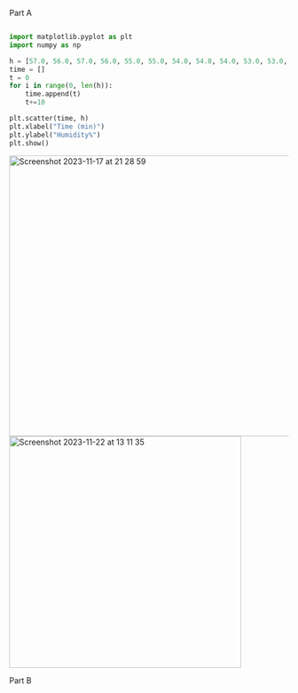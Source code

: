 Part A
```py

import matplotlib.pyplot as plt
import numpy as np

h = [57.0, 56.0, 57.0, 56.0, 55.0, 55.0, 54.0, 54.0, 54.0, 53.0, 53.0, 54.0, 53.0, 53.0, 52.0, 52.0, 51.0, 51.0, 51.0, 50.0, 50.0, 49.0, 50.0, 49.0, 49.0, 48.0, 49.0, 49.0, 48.0, 48.0, 48.0, 49.0]
time = []
t = 0
for i in range(0, len(h)):
    time.append(t)
    t+=10

plt.scatter(time, h)
plt.xlabel("Time (min)")
plt.ylabel("Humidity%")
plt.show()
```
<img width="506" alt="Screenshot 2023-11-17 at 21 28 59" src="https://github.com/NaomiRozenberg/unit2_repo/assets/142605919/c48b8503-6f85-4017-93d3-27074d8a46fa">
<img width="418" alt="Screenshot 2023-11-22 at 13 11 35" src="https://github.com/NaomiRozenberg/unit2_repo/assets/142605919/caf02b01-977f-44e8-8804-1be4454a84f5">

Part B 
